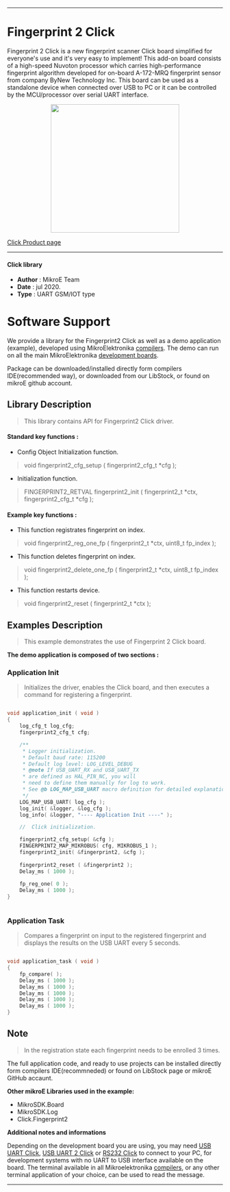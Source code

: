 
---
# Fingerprint 2 Click

Fingerprint 2 Click is a new fingerprint scanner Click board simplified for everyone's use and it's very easy to implement! This add-on board consists of a high-speed Nuvoton processor which carries high-performance fingerprint algorithm developed for on-board A-172-MRQ fingerprint sensor from company ByNew Technology Inc. This board can be used as a standalone device when connected over USB to PC or it can be controlled by the MCU/processor over serial UART interface. 

<p align="center">
  <img src="https://download.mikroe.com/images/click_for_ide/fingerprint2_click.png" height=300px>
</p>

[Click Product page](https://www.mikroe.com/fingerprint-2-click)

---


#### Click library 

- **Author**        : MikroE Team
- **Date**          : jul 2020.
- **Type**          : UART GSM/IOT type


# Software Support

We provide a library for the Fingerprint2 Click 
as well as a demo application (example), developed using MikroElektronika 
[compilers](https://shop.mikroe.com/compilers). 
The demo can run on all the main MikroElektronika [development boards](https://shop.mikroe.com/development-boards).

Package can be downloaded/installed directly form compilers IDE(recommended way), or downloaded from our LibStock, or found on mikroE github account. 

## Library Description

> This library contains API for Fingerprint2 Click driver.

#### Standard key functions :

- Config Object Initialization function.
> void fingerprint2_cfg_setup ( fingerprint2_cfg_t *cfg ); 
 
- Initialization function.
> FINGERPRINT2_RETVAL fingerprint2_init ( fingerprint2_t *ctx, fingerprint2_cfg_t *cfg );


#### Example key functions :

- This function registrates fingerprint on index.
> void fingerprint2_reg_one_fp ( fingerprint2_t *ctx, uint8_t fp_index );
 
- This function deletes fingerprint on index.
> void fingerprint2_delete_one_fp ( fingerprint2_t *ctx, uint8_t fp_index );

- This function restarts device.
> void fingerprint2_reset ( fingerprint2_t *ctx );


## Examples Description

> This example demonstrates the use of Fingerprint 2 Click board.

**The demo application is composed of two sections :**

### Application Init 

> Initializes the driver, enables the Click board, and then executes a command for registering a fingerprint.

```c

void application_init ( void )
{
    log_cfg_t log_cfg;
    fingerprint2_cfg_t cfg;

    /** 
     * Logger initialization.
     * Default baud rate: 115200
     * Default log level: LOG_LEVEL_DEBUG
     * @note If USB_UART_RX and USB_UART_TX 
     * are defined as HAL_PIN_NC, you will 
     * need to define them manually for log to work. 
     * See @b LOG_MAP_USB_UART macro definition for detailed explanation.
     */
    LOG_MAP_USB_UART( log_cfg );
    log_init( &logger, &log_cfg );
    log_info( &logger, "---- Application Init ----" );

    //  Click initialization.

    fingerprint2_cfg_setup( &cfg );
    FINGERPRINT2_MAP_MIKROBUS( cfg, MIKROBUS_1 );
    fingerprint2_init( &fingerprint2, &cfg );
    
    fingerprint2_reset ( &fingerprint2 );
    Delay_ms ( 1000 );
    
    fp_reg_one( 0 );
    Delay_ms ( 1000 );
}
  
```

### Application Task

> Compares a fingerprint on input to the registered fingerprint and displays the results on the USB UART every 5 seconds.

```c

void application_task ( void )
{    
    fp_compare( );
    Delay_ms ( 1000 );
    Delay_ms ( 1000 );
    Delay_ms ( 1000 );
    Delay_ms ( 1000 );
    Delay_ms ( 1000 );
} 

```

## Note
> In the registration state each fingerprint needs to be enrolled 3 times.

The full application code, and ready to use projects can be  installed directly form compilers IDE(recommneded) or found on LibStock page or mikroE GitHub accaunt.

**Other mikroE Libraries used in the example:** 

- MikroSDK.Board
- MikroSDK.Log
- Click.Fingerprint2

**Additional notes and informations**

Depending on the development board you are using, you may need 
[USB UART Click](https://shop.mikroe.com/usb-uart-click), 
[USB UART 2 Click](https://shop.mikroe.com/usb-uart-2-click) or 
[RS232 Click](https://shop.mikroe.com/rs232-click) to connect to your PC, for 
development systems with no UART to USB interface available on the board. The 
terminal available in all Mikroelektronika 
[compilers](https://shop.mikroe.com/compilers), or any other terminal application 
of your choice, can be used to read the message.



---
